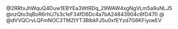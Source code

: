 @2RRtxJhWquQ4Duw1EBYEa3WtRDq_29WAW4xgNgVLm5a9uNLJ5
@nzQto3qBoR6rhU7s3c1eF34fD6Dc4a7bA24843904c6fD470
@
@dVVQCrvLQFmNOC3TMZtYT3BlbkFJ5u0xfEYzd7G6KFiyoeEV
